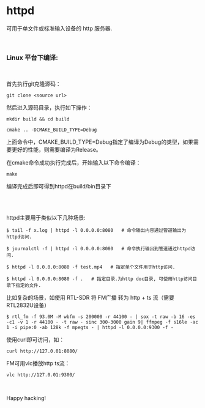 # httpd
可用于单文件或标准输入设备的 http 服务器.

<br>

### Linux 平台下编译:

<br>

首先执行git克隆源码：

```
git clone <source url>
```
然后进入源码目录，执行如下操作：

```
mkdir build && cd build
```
```
cmake .. -DCMAKE_BUILD_TYPE=Debug
```

上面命令中，CMAKE_BUILD_TYPE=Debug指定了编译为Debug的类型，如果需要更好的性能，则需要编译为Release。

在cmake命令成功执行完成后，开始输入以下命令编译：

```
make
```
编译完成后即可得到httpd在build/bin目录下

<br>
<br>

httpd主要用于类似以下几种场景:

```
$ tail -f x.log | httpd -l 0.0.0.0:8080   # 命令输出内容通过管道输出为httpd访问.

$ journalctl -f | httpd -l 0.0.0.0:8080   # 命令执行输出到管道通过httpd访问.

$ httpd -l 0.0.0.0:8080 -f test.mp4   # 指定单个文件用于http访问.

$ httpd -l 0.0.0.0:8080 -f .   # 指定目录.为http doc目录, 可使用http访问目录下指定的文件.
```

比如复杂的场景，如使用 RTL-SDR 将 FM广播 转为 http + ts 流（需要RTL2832U设备）

```
$ rtl_fm -f 93.0M -M wbfm -s 200000 -r 44100 - | sox -t raw -b 16 -es -c1 -v 1 -r 44100 - -t raw - sinc 300-3000 gain 9| ffmpeg -f s16le -ac 1 -i pipe:0 -ab 128k -f mpegts - | httpd -l 0.0.0.0:9300 -f -
```

使用curl即可访问，如：

```
curl http://127.0.01:8080/
```

FM可用vlc播放http ts流：

```
vlc http://127.0.01:9300/
```
<br>

Happy hacking!
